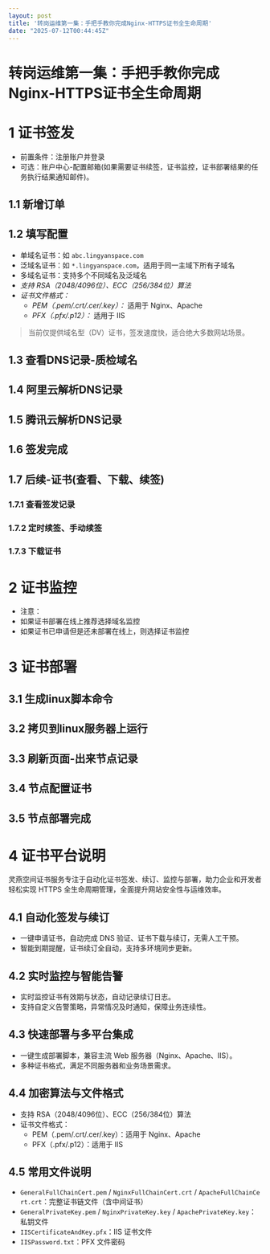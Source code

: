 ```yaml
---
layout: post
title: '转岗运维第一集：手把手教你完成Nginx-HTTPS证书全生命周期'
date: "2025-07-12T00:44:45Z"
---
```

转岗运维第一集：手把手教你完成Nginx-HTTPS证书全生命周期
=================================

1 证书签发
======

*   前置条件：注册账户并登录
*   可选：账户中心-配置邮箱(如果需要证书续签，证书监控，证书部署结果的任务执行结果通知邮件)。

1.1 新增订单
--------

1.2 填写配置
--------

*   单域名证书：如 `abc.lingyanspace.com`
*   泛域名证书：如 `*.lingyanspace.com`，适用于同一主域下所有子域名
*   多域名证书：支持多个不同域名及泛域名
*   _支持 RSA（2048/4096位）、ECC（256/384位）算法_
*   _证书文件格式：_
    *   _PEM（.pem/.crt/.cer/.key）：_ 适用于 Nginx、Apache
    *   _PFX（.pfx/.p12）：_ 适用于 IIS

> 当前仅提供域名型（DV）证书，签发速度快，适合绝大多数网站场景。

1.3 查看DNS记录-质检域名
----------------

1.4 阿里云解析DNS记录
--------------

1.5 腾讯云解析DNS记录
--------------

1.6 签发完成
--------

1.7 后续-证书(查看、下载、续签)
-------------------

### 1.7.1 查看签发记录

### 1.7.2 定时续签、手动续签

### 1.7.3 下载证书

2 证书监控
======

*   注意：
*   如果证书部署在线上推荐选择域名监控
*   如果证书已申请但是还未部署在线上，则选择证书监控

3 证书部署
======

3.1 生成linux脚本命令
---------------

3.2 拷贝到linux服务器上运行
------------------

3.3 刷新页面-出来节点记录
---------------

3.4 节点配置证书
----------

3.5 节点部署完成
----------

4 证书平台说明
========

灵燕空间证书服务专注于自动化证书签发、续订、监控与部署，助力企业和开发者轻松实现 HTTPS 全生命周期管理，全面提升网站安全性与运维效率。

4.1 自动化签发与续订
------------

*   一键申请证书，自动完成 DNS 验证、证书下载与续订，无需人工干预。
*   智能到期提醒，证书续订全自动，支持多环境同步更新。

4.2 实时监控与智能告警
-------------

*   实时监控证书有效期与状态，自动记录续订日志。
*   支持自定义告警策略，异常情况及时通知，保障业务连续性。

4.3 快速部署与多平台集成
--------------

*   一键生成部署脚本，兼容主流 Web 服务器（Nginx、Apache、IIS）。
*   多种证书格式，满足不同服务器和业务场景需求。

4.4 加密算法与文件格式
-------------

*   支持 RSA（2048/4096位）、ECC（256/384位）算法
*   证书文件格式：
    *   PEM（.pem/.crt/.cer/.key）：适用于 Nginx、Apache
    *   PFX（.pfx/.p12）：适用于 IIS

4.5 常用文件说明
----------

*   `GeneralFullChainCert.pem` / `NginxFullChainCert.crt` / `ApacheFullChainCert.crt`：完整证书链文件（含中间证书）
*   `GeneralPrivateKey.pem` / `NginxPrivateKey.key` / `ApachePrivateKey.key`：私钥文件
*   `IISCertificateAndKey.pfx`：IIS 证书文件
*   `IISPassword.txt`：PFX 文件密码